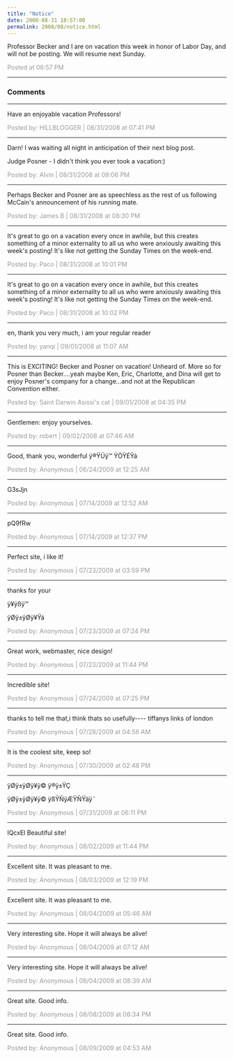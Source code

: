 ```yaml
---
title: "Notice"
date: 2008-08-31 18:57:00
permalink: 2008/08/notice.html
---
```

Professor Becker and I are on vacation this week in honor of Labor Day, and will not be posting. We will resume next Sunday.

<span style="color:#999">Posted at 06:57 PM</span>

<!-- more -->

---

### Comments

---

Have an enjoyable vacation Professors!

<span style="color:#999">Posted by: HILLBLOGGER | 08/31/2008 at 07:41 PM</span>

---

Darn! I was waiting all night in anticipation of their next blog post.  

Judge Posner - I didn't think you ever took a vacation:)

<span style="color:#999">Posted by: Alvin | 08/31/2008 at 08:06 PM</span>

---

Perhaps Becker and Posner are as speechless as the rest of us following McCain's announcement of his running mate.

<span style="color:#999">Posted by: James B | 08/31/2008 at 08:30 PM</span>

---

It's great to go on a vacation every once in awhile, but this creates something of a minor externality to all us who were anxiously awaiting this week's posting! It's like not getting the Sunday Times on the week-end.

<span style="color:#999">Posted by: Paco | 08/31/2008 at 10:01 PM</span>

---

It's great to go on a vacation every once in awhile, but this creates something of a minor externality to all us who were anxiously awaiting this week's posting! It's like not getting the Sunday Times on the week-end.

<span style="color:#999">Posted by: Paco | 08/31/2008 at 10:02 PM</span>

---

en, thank you very much, i am your regular reader

<span style="color:#999">Posted by: yanqi | 09/01/2008 at 11:07 AM</span>

---

This is EXCITING!  Becker and Posner on vacation!  Unheard of.  More so for Posner than Becker....yeah maybe Ken, Eric, Charlotte, and Dina will get to enjoy Posner's company for a change...and not at the Republican Convention either.

<span style="color:#999">Posted by: Saint Darwin Asissi's cat | 09/01/2008 at 04:35 PM</span>

---

Gentlemen: enjoy yourselves.

<span style="color:#999">Posted by: robert | 09/02/2008 at 07:46 AM</span>

---

Good, thank you, wonderful
ÿ®ŸÜÿ™ ŸÖŸÉŸá

<span style="color:#999">Posted by: Anonymous | 06/24/2009 at 12:25 AM</span>

---

G3sJjn

<span style="color:#999">Posted by: Anonymous | 07/14/2009 at 12:52 AM</span>

---

pQ9fRw

<span style="color:#999">Posted by: Anonymous | 07/14/2009 at 12:37 PM</span>

---

Perfect site, i like it!

<span style="color:#999">Posted by: Anonymous | 07/23/2009 at 03:59 PM</span>

---

thanks for your

ÿ¥ÿßÿ™ 

ÿØÿ±ÿØÿ¥Ÿá

<span style="color:#999">Posted by: Anonymous | 07/23/2009 at 07:24 PM</span>

---

Great work, webmaster, nice design!

<span style="color:#999">Posted by: Anonymous | 07/23/2009 at 11:44 PM</span>

---

Incredible site!

<span style="color:#999">Posted by: Anonymous | 07/24/2009 at 07:25 PM</span>

---

thanks to tell me that,i think thats so usefully----
tiffanys
links of london

<span style="color:#999">Posted by: Anonymous | 07/28/2009 at 04:58 AM</span>

---

It is the coolest site, keep so!

<span style="color:#999">Posted by: Anonymous | 07/30/2009 at 02:48 PM</span>

---

ÿØÿ±ÿØÿ¥ÿ© ÿ®ÿ±ŸÇ 


ÿØÿ±ÿØÿ¥ÿ© ÿßŸÑÿÆŸÑŸäÿ¨

<span style="color:#999">Posted by: Anonymous | 07/31/2009 at 06:11 PM</span>

---

lQcxEl Beautiful site!

<span style="color:#999">Posted by: Anonymous | 08/02/2009 at 11:44 PM</span>

---

Excellent site. It was pleasant to me.

<span style="color:#999">Posted by: Anonymous | 08/03/2009 at 12:19 PM</span>

---

Excellent site. It was pleasant to me.

<span style="color:#999">Posted by: Anonymous | 08/04/2009 at 05:46 AM</span>

---

Very interesting site. Hope it will always be alive!

<span style="color:#999">Posted by: Anonymous | 08/04/2009 at 07:12 AM</span>

---

Very interesting site. Hope it will always be alive!

<span style="color:#999">Posted by: Anonymous | 08/04/2009 at 08:39 AM</span>

---

Great site. Good info.

<span style="color:#999">Posted by: Anonymous | 08/08/2009 at 06:34 PM</span>

---

Great site. Good info.

<span style="color:#999">Posted by: Anonymous | 08/09/2009 at 04:53 AM</span>